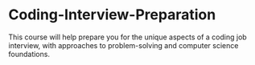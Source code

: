 # Coding-Interview-Preparation
This course will help prepare you for the unique aspects of a coding job interview, with approaches to problem-solving and computer science foundations.

